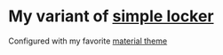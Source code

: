 # My variant of [simple locker](https://tools.suckless.org/slock/)

Configured with my favorite [material theme](https://github.com/kaicataldo/material.vim)
